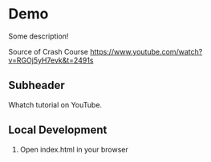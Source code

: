 # Demo

Some description!

Source of Crash Course https://www.youtube.com/watch?v=RGOj5yH7evk&t=2491s

## Subheader


Whatch tutorial on YouTube.

## Local Development

1. Open index.html in your browser
